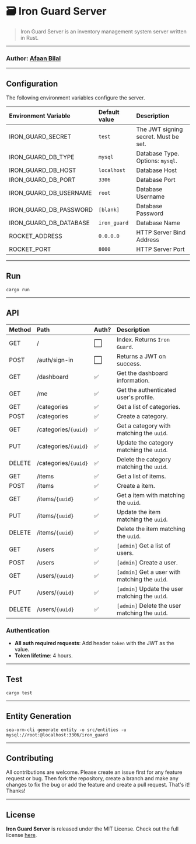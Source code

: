 🗃️  Iron Guard Server
=====================

> Iron Guard Server is an inventory management system server written in Rust.

---

### **Author**: [Afaan Bilal](https://afaan.dev)

---

## Configuration
The following environment variables configure the server.

| Environment Variable   | Default value | Description                          |
| :--------------------- | :------------ | :----------------------------------- |
| IRON_GUARD_SECRET      | `test`        | The JWT signing secret. Must be set. |
| IRON_GUARD_DB_TYPE     | `mysql`       | Database Type. Options: `mysql`.     |
| IRON_GUARD_DB_HOST     | `localhost`   | Database Host                        |
| IRON_GUARD_DB_PORT     | `3306`        | Database Port                        |
| IRON_GUARD_DB_USERNAME | `root`        | Database Username                    |
| IRON_GUARD_DB_PASSWORD | `[blank]`     | Database Password                    |
| IRON_GUARD_DB_DATABASE | `iron_guard`  | Database Name                        |
| ROCKET_ADDRESS         | `0.0.0.0`     | HTTP Server Bind Address             |
| ROCKET_PORT            | `8000`        | HTTP Server Port                     |

---

## Run
````
cargo run
````

---

## API

| Method | Path                 | Auth? | Description                                    |
| :----- | :------------------- | :---- | :--------------------------------------------- |
| GET    | /                    | ⬜     | Index. Returns `Iron Guard`.                   |
| POST   | /auth/sign-in        | ⬜     | Returns a JWT on success.                      |
| GET    | /dashboard           | ✅     | Get the dashboard information.                 |
| GET    | /me                  | ✅     | Get the authenticated user's profile.          |
| GET    | /categories          | ✅     | Get a list of categories.                      |
| POST   | /categories          | ✅     | Create a category.                             |
| GET    | /categories/`{uuid}` | ✅     | Get a category with matching the `uuid`.       |
| PUT    | /categories/`{uuid}` | ✅     | Update the category matching the `uuid`.       |
| DELETE | /categories/`{uuid}` | ✅     | Delete the category matching the `uuid`.       |
| GET    | /items               | ✅     | Get a list of items.                           |
| POST   | /items               | ✅     | Create a item.                                 |
| GET    | /items/`{uuid}`      | ✅     | Get a item with matching the `uuid`.           |
| PUT    | /items/`{uuid}`      | ✅     | Update the item matching the `uuid`.           |
| DELETE | /items/`{uuid}`      | ✅     | Delete the item matching the `uuid`.           |
| GET    | /users               | ✅     | `[admin]` Get a list of users.                 |
| POST   | /users               | ✅     | `[admin]` Create a user.                       |
| GET    | /users/`{uuid}`      | ✅     | `[admin]` Get a user with matching the `uuid`. |
| PUT    | /users/`{uuid}`      | ✅     | `[admin]` Update the user matching the `uuid`. |
| DELETE | /users/`{uuid}`      | ✅     | `[admin]` Delete the user matching the `uuid`. |

### Authentication
- **All auth required requests**: Add header `token` with the JWT as the value.
- **Token lifetime**: 4 hours.

---
## Test
````
cargo test
````

---

## Entity Generation
````
sea-orm-cli generate entity -o src/entities -u mysql://root:@localhost:3306/iron_guard
````

---

## Contributing
All contributions are welcome. Please create an issue first for any feature request
or bug. Then fork the repository, create a branch and make any changes to fix the bug
or add the feature and create a pull request. That's it!
Thanks!

---

## License
**Iron Guard Server** is released under the MIT License.
Check out the full license [here](LICENSE).
